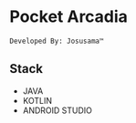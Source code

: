 #  Pocket Arcadia

    Developed By: Josusama™

## Stack
    
   * JAVA
   * KOTLIN
   * ANDROID STUDIO

